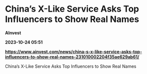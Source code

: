 # China’s X-Like Service Asks Top Influencers to Show Real Names
**AInvest**

**2023-10-24 05:51**

**https://www.ainvest.com/news/china-s-x-like-service-asks-top-influencers-to-show-real-names-231010002204f35ae629ab61/**

China’s X-Like Service Asks Top Influencers to Show Real Names